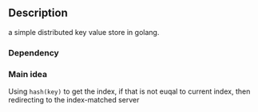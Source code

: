 ## Description

a simple distributed key value store in golang.

### Dependency

### Main idea

Using `hash(key)` to get the index, if that is not euqal to current index, then redirecting to the index-matched server

